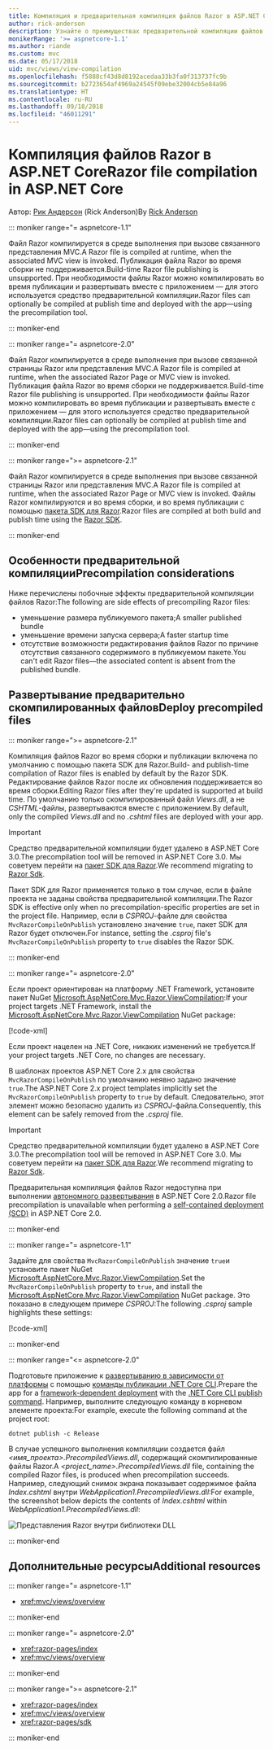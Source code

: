 ```yaml
---
title: Компиляция и предварительная компиляция файлов Razor в ASP.NET Core
author: rick-anderson
description: Узнайте о преимуществах предварительной компиляции файлов Razor и о том, как это сделать в приложении ASP.NET Core.
monikerRange: '>= aspnetcore-1.1'
ms.author: riande
ms.custom: mvc
ms.date: 05/17/2018
uid: mvc/views/view-compilation
ms.openlocfilehash: f5888cf43d8d8192acedaa33b3fa0f313737fc9b
ms.sourcegitcommit: b2723654af4969a24545f09ebe32004cb5e84a96
ms.translationtype: HT
ms.contentlocale: ru-RU
ms.lasthandoff: 09/18/2018
ms.locfileid: "46011291"
---
```

# <a name="razor-file-compilation-in-aspnet-core"></a><span data-ttu-id="b00e0-103">Компиляция файлов Razor в ASP.NET Core</span><span class="sxs-lookup"><span data-stu-id="b00e0-103">Razor file compilation in ASP.NET Core</span></span>

<span data-ttu-id="b00e0-104">Автор: [Рик Андерсон](https://twitter.com/RickAndMSFT) (Rick Anderson)</span><span class="sxs-lookup"><span data-stu-id="b00e0-104">By [Rick Anderson](https://twitter.com/RickAndMSFT)</span></span>

::: moniker range="= aspnetcore-1.1"

<span data-ttu-id="b00e0-105">Файл Razor компилируется в среде выполнения при вызове связанного представления MVC.</span><span class="sxs-lookup"><span data-stu-id="b00e0-105">A Razor file is compiled at runtime, when the associated MVC view is invoked.</span></span> <span data-ttu-id="b00e0-106">Публикация файла Razor во время сборки не поддерживается.</span><span class="sxs-lookup"><span data-stu-id="b00e0-106">Build-time Razor file publishing is unsupported.</span></span> <span data-ttu-id="b00e0-107">При необходимости файлы Razor можно компилировать во время публикации и развертывать вместе с приложением &mdash; для этого используется средство предварительной компиляции.</span><span class="sxs-lookup"><span data-stu-id="b00e0-107">Razor files can optionally be compiled at publish time and deployed with the app&mdash;using the precompilation tool.</span></span>

::: moniker-end

::: moniker range="= aspnetcore-2.0"

<span data-ttu-id="b00e0-108">Файл Razor компилируется в среде выполнения при вызове связанной страницы Razor или представления MVC.</span><span class="sxs-lookup"><span data-stu-id="b00e0-108">A Razor file is compiled at runtime, when the associated Razor Page or MVC view is invoked.</span></span> <span data-ttu-id="b00e0-109">Публикация файла Razor во время сборки не поддерживается.</span><span class="sxs-lookup"><span data-stu-id="b00e0-109">Build-time Razor file publishing is unsupported.</span></span> <span data-ttu-id="b00e0-110">При необходимости файлы Razor можно компилировать во время публикации и развертывать вместе с приложением &mdash; для этого используется средство предварительной компиляции.</span><span class="sxs-lookup"><span data-stu-id="b00e0-110">Razor files can optionally be compiled at publish time and deployed with the app&mdash;using the precompilation tool.</span></span>

::: moniker-end

::: moniker range=">= aspnetcore-2.1"

<span data-ttu-id="b00e0-111">Файл Razor компилируется в среде выполнения при вызове связанной страницы Razor или представления MVC.</span><span class="sxs-lookup"><span data-stu-id="b00e0-111">A Razor file is compiled at runtime, when the associated Razor Page or MVC view is invoked.</span></span> <span data-ttu-id="b00e0-112">Файлы Razor компилируются и во время сборки, и во время публикации с помощью [пакета SDK для Razor](xref:razor-pages/sdk).</span><span class="sxs-lookup"><span data-stu-id="b00e0-112">Razor files are compiled at both build and publish time using the [Razor SDK](xref:razor-pages/sdk).</span></span>

::: moniker-end

## <a name="precompilation-considerations"></a><span data-ttu-id="b00e0-113">Особенности предварительной компиляции</span><span class="sxs-lookup"><span data-stu-id="b00e0-113">Precompilation considerations</span></span>

<span data-ttu-id="b00e0-114">Ниже перечислены побочные эффекты предварительной компиляции файлов Razor:</span><span class="sxs-lookup"><span data-stu-id="b00e0-114">The following are side effects of precompiling Razor files:</span></span>

* <span data-ttu-id="b00e0-115">уменьшение размера публикуемого пакета;</span><span class="sxs-lookup"><span data-stu-id="b00e0-115">A smaller published bundle</span></span>
* <span data-ttu-id="b00e0-116">уменьшение времени запуска сервера;</span><span class="sxs-lookup"><span data-stu-id="b00e0-116">A faster startup time</span></span>
* <span data-ttu-id="b00e0-117">отсутствие возможности редактирования файлов Razor по причине отсутствия связанного содержимого в публикуемом пакете.</span><span class="sxs-lookup"><span data-stu-id="b00e0-117">You can't edit Razor files&mdash;the associated content is absent from the published bundle.</span></span>

## <a name="deploy-precompiled-files"></a><span data-ttu-id="b00e0-118">Развертывание предварительно скомпилированных файлов</span><span class="sxs-lookup"><span data-stu-id="b00e0-118">Deploy precompiled files</span></span>

::: moniker range=">= aspnetcore-2.1"

<span data-ttu-id="b00e0-119">Компиляция файлов Razor во время сборки и публикации включена по умолчанию с помощью пакета SDK для Razor.</span><span class="sxs-lookup"><span data-stu-id="b00e0-119">Build- and publish-time compilation of Razor files is enabled by default by the Razor SDK.</span></span> <span data-ttu-id="b00e0-120">Редактирование файлов Razor после их обновления поддерживается во время сборки.</span><span class="sxs-lookup"><span data-stu-id="b00e0-120">Editing Razor files after they're updated is supported at build time.</span></span> <span data-ttu-id="b00e0-121">По умолчанию только скомпилированный файл *Views.dll*, а не *CSHTML*-файлы, развертываются вместе с приложением.</span><span class="sxs-lookup"><span data-stu-id="b00e0-121">By default, only the compiled *Views.dll* and no *.cshtml* files are deployed with your app.</span></span>

> [!IMPORTANT]
> <span data-ttu-id="b00e0-122">Средство предварительной компиляции будет удалено в ASP.NET Core 3.0.</span><span class="sxs-lookup"><span data-stu-id="b00e0-122">The precompilation tool will be removed in ASP.NET Core 3.0.</span></span> <span data-ttu-id="b00e0-123">Мы советуем перейти на [пакет SDK для Razor](xref:razor-pages/sdk).</span><span class="sxs-lookup"><span data-stu-id="b00e0-123">We recommend migrating to [Razor Sdk](xref:razor-pages/sdk).</span></span>
>
> <span data-ttu-id="b00e0-124">Пакет SDK для Razor применяется только в том случае, если в файле проекта не заданы свойства предварительной компиляции.</span><span class="sxs-lookup"><span data-stu-id="b00e0-124">The Razor SDK is effective only when no precompilation-specific properties are set in the project file.</span></span> <span data-ttu-id="b00e0-125">Например, если в *CSPROJ*-файле для свойства `MvcRazorCompileOnPublish` установлено значение `true`, пакет SDK для Razor будет отключен.</span><span class="sxs-lookup"><span data-stu-id="b00e0-125">For instance, setting the *.csproj* file's `MvcRazorCompileOnPublish` property to `true` disables the Razor SDK.</span></span>

::: moniker-end

::: moniker range="= aspnetcore-2.0"

<span data-ttu-id="b00e0-126">Если проект ориентирован на платформу .NET Framework, установите пакет NuGet [Microsoft.AspNetCore.Mvc.Razor.ViewCompilation](https://www.nuget.org/packages/Microsoft.AspNetCore.Mvc.Razor.ViewCompilation/):</span><span class="sxs-lookup"><span data-stu-id="b00e0-126">If your project targets .NET Framework, install the [Microsoft.AspNetCore.Mvc.Razor.ViewCompilation](https://www.nuget.org/packages/Microsoft.AspNetCore.Mvc.Razor.ViewCompilation/) NuGet package:</span></span>

[!code-xml[](view-compilation/sample/DotNetFrameworkProject.csproj?name=snippet_ViewCompilationPackage)]

<span data-ttu-id="b00e0-127">Если проект нацелен на .NET Core, никаких изменений не требуется.</span><span class="sxs-lookup"><span data-stu-id="b00e0-127">If your project targets .NET Core, no changes are necessary.</span></span>

<span data-ttu-id="b00e0-128">В шаблонах проектов ASP.NET Core 2.x для свойства `MvcRazorCompileOnPublish` по умолчанию неявно задано значение `true`.</span><span class="sxs-lookup"><span data-stu-id="b00e0-128">The ASP.NET Core 2.x project templates implicitly set the `MvcRazorCompileOnPublish` property to `true` by default.</span></span> <span data-ttu-id="b00e0-129">Следовательно, этот элемент можно безопасно удалить из *CSPROJ*-файла.</span><span class="sxs-lookup"><span data-stu-id="b00e0-129">Consequently, this element can be safely removed from the *.csproj* file.</span></span>

> [!IMPORTANT]
> <span data-ttu-id="b00e0-130">Средство предварительной компиляции будет удалено в ASP.NET Core 3.0.</span><span class="sxs-lookup"><span data-stu-id="b00e0-130">The precompilation tool will be removed in ASP.NET Core 3.0.</span></span> <span data-ttu-id="b00e0-131">Мы советуем перейти на [пакет SDK для Razor](xref:razor-pages/sdk).</span><span class="sxs-lookup"><span data-stu-id="b00e0-131">We recommend migrating to [Razor Sdk](xref:razor-pages/sdk).</span></span>
>
> <span data-ttu-id="b00e0-132">Предварительная компиляция файлов Razor недоступна при выполнении [автономного развертывания](/dotnet/core/deploying/#self-contained-deployments-scd) в ASP.NET Core 2.0.</span><span class="sxs-lookup"><span data-stu-id="b00e0-132">Razor file precompilation is unavailable when performing a [self-contained deployment (SCD)](/dotnet/core/deploying/#self-contained-deployments-scd) in ASP.NET Core 2.0.</span></span>

::: moniker-end

::: moniker range="= aspnetcore-1.1"

<span data-ttu-id="b00e0-133">Задайте для свойства `MvcRazorCompileOnPublish` значение `true`и установите пакет NuGet [Microsoft.AspNetCore.Mvc.Razor.ViewCompilation](https://www.nuget.org/packages/Microsoft.AspNetCore.Mvc.Razor.ViewCompilation/).</span><span class="sxs-lookup"><span data-stu-id="b00e0-133">Set the `MvcRazorCompileOnPublish` property to `true`, and install the [Microsoft.AspNetCore.Mvc.Razor.ViewCompilation](https://www.nuget.org/packages/Microsoft.AspNetCore.Mvc.Razor.ViewCompilation/) NuGet package.</span></span> <span data-ttu-id="b00e0-134">Это показано в следующем примере *CSPROJ*:</span><span class="sxs-lookup"><span data-stu-id="b00e0-134">The following *.csproj* sample highlights these settings:</span></span>

[!code-xml[](view-compilation/sample/MvcRazorCompileOnPublish.csproj?highlight=4,10)]

::: moniker-end

::: moniker range="<= aspnetcore-2.0"

<span data-ttu-id="b00e0-135">Подготовьте приложение к [развертыванию в зависимости от платформы](/dotnet/core/deploying/#framework-dependent-deployments-fdd) с помощью [команды публикации .NET Core CLI](/dotnet/core/tools/dotnet-publish).</span><span class="sxs-lookup"><span data-stu-id="b00e0-135">Prepare the app for a [framework-dependent deployment](/dotnet/core/deploying/#framework-dependent-deployments-fdd) with the [.NET Core CLI publish command](/dotnet/core/tools/dotnet-publish).</span></span> <span data-ttu-id="b00e0-136">Например, выполните следующую команду в корневом элементе проекта:</span><span class="sxs-lookup"><span data-stu-id="b00e0-136">For example, execute the following command at the project root:</span></span>

```console
dotnet publish -c Release
```

<span data-ttu-id="b00e0-137">В случае успешного выполнения компиляции создается файл *<имя_проекта>.PrecompiledViews.dll*, содержащий скомпилированные файлы Razor.</span><span class="sxs-lookup"><span data-stu-id="b00e0-137">A *<project_name>.PrecompiledViews.dll* file, containing the compiled Razor files, is produced when precompilation succeeds.</span></span> <span data-ttu-id="b00e0-138">Например, следующий снимок экрана показывает содержимое файла *Index.cshtml* внутри *WebApplication1.PrecompiledViews.dll*:</span><span class="sxs-lookup"><span data-stu-id="b00e0-138">For example, the screenshot below depicts the contents of *Index.cshtml* within *WebApplication1.PrecompiledViews.dll*:</span></span>

![Представления Razor внутри библиотеки DLL](view-compilation/_static/razor-views-in-dll.png)

::: moniker-end

## <a name="additional-resources"></a><span data-ttu-id="b00e0-140">Дополнительные ресурсы</span><span class="sxs-lookup"><span data-stu-id="b00e0-140">Additional resources</span></span>

::: moniker range="= aspnetcore-1.1"

* <xref:mvc/views/overview>

::: moniker-end

::: moniker range="= aspnetcore-2.0"

* <xref:razor-pages/index>
* <xref:mvc/views/overview>

::: moniker-end

::: moniker range=">= aspnetcore-2.1"

* <xref:razor-pages/index>
* <xref:mvc/views/overview>
* <xref:razor-pages/sdk>

::: moniker-end
